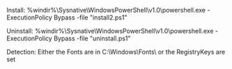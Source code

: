 Install:
%windir%\Sysnative\WindowsPowerShell\v1.0\powershell.exe -ExecutionPolicy Bypass -file "install2.ps1"

Uninstall:
%windir%\Sysnative\WindowsPowerShell\v1.0\powershell.exe -ExecutionPolicy Bypass -file "uninstall.ps1"

Detection:
Either the Fonts are in C:\Windows\Fonts\ or the RegistryKeys are set

